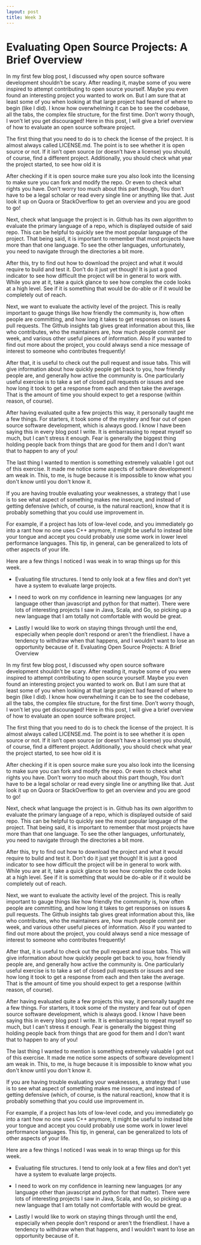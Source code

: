 ```yaml
---
layout: post
title: Week 3
---
```


# Evaluating Open Source Projects: A Brief Overview

In my first few blog post, I discussed why open source software development shouldn’t be scary. After reading it, maybe some of you were inspired to attempt contributing to open source yourself. Maybe you even found an interesting project you wanted to work on. But I am sure that at least some of you when looking at that large project had feared of where to begin (like I did). I know how overwhelming it can be to see the codebase, all the tabs, the complex file structure, for the first time. Don’t worry though, I won’t let you get discouraged! Here in this post, I will give a brief overview of how to evaluate an open source software project.

The first thing that you need to do is to check the license of the project. It is almost always called LICENSE.md.  The point is to see whether it is open source or not. If it isn’t open source (or doesn’t have a license) you should, of course, find a different project. Additionally, you should check what year the project started, to see how old it is 

After checking if it is open source make sure you also look into the licensing to make sure you can fork and modify the repo. Or even to check what rights you have. Don’t worry too much about this part though, You don’t have to be a legal scholar or read every single line or anything like that. Just look it up on Quora or StackOverflow to get an overview and you are good to go!

Next, check what language the project is in. Github has its own algorithm to evaluate the primary language of a repo, which is displayed outside of said repo. This can be helpful to quickly see the most popular language of the project. That being said, it is important to remember that most projects have more than that one language. To see the other languages, unfortunately, you need to navigate through the directories a bit more.

After this, try to find out how to download the project and what it would require to build and test it. Don’t do it just yet though! It is just a good indicator to see how difficult the project will be in general to work with. While you are at it, take a quick glance to see how complex the code looks at a high level. See if it is something that would be do-able or if it would be completely out of reach.

Next, we want to evaluate the activity level of the project. This is really important to gauge things like how friendly the community is, how often people are committing, and how long it takes to get responses on issues & pull requests. The Github insights tab gives great information about this, like who contributes, who the maintainers are, how much people commit per week, and various other useful pieces of information. Also if you wanted to find out more about the project, you could always send a nice message of interest to someone who contributes frequently!

After that, it is useful to check out the pull request and issue tabs. This will give information about how quickly people get back to you, how friendly people are, and generally how active the community is. One particularly useful exercise is to take a set of closed pull requests or issues and see how long it took to get a response from each and then take the average. That is the amount of time you should expect to get a response (within reason, of course).

After having evaluated quite a few projects this way, it personally taught me a few things. For starters, it took some of the mystery and fear out of open source software development, which is always good. I know I have been saying this in every blog post I write. It is embarrassing to repeat myself so much, but I can't stress it enough. Fear is generally the biggest thing holding people back from things that are good for them and I don't want that to happen to any of you!  

The last thing I wanted to mention is something extremely valuable I got out of this exercise. It made me notice some aspects of software development I am weak in. This, to me, is huge because it is impossible to know what you don't know until you don't know it. 

If you are having trouble evaluating your weaknesses, a strategy that I use is to see what aspect of something makes me insecure, and instead of getting defensive (which, of course, is the natural reaction), know that it is probably something that you could use improvement in. 

For example, if a project has lots of low-level code, and you immediately go into a rant how no one uses C++ anymore, it might be useful to instead bite your tongue and accept you could probably use some work in lower level performance languages. This tip, in general, can be generalized to lots of other aspects of your life.

Here are a few things I noticed I was weak in to wrap things up for this week. 

- Evaluating file structures. I tend to only look at a few files and don’t yet have a system to evaluate large projects. 

- I need to work on my confidence in learning new languages (or any language other than javascript and python for that matter). There were lots of interesting projects I saw in Java, Scala, and Go, so picking up a new language that I am totally not comfortable with would be great. 

- Lastly I would like to work on staying things through until the end, especially when people don’t respond or aren't the friendliest. I have a tendency to withdraw when that happens, and I wouldn’t want to lose an opportunity because of it. Evaluating Open Source Projects: A Brief Overview

In my first few blog post, I discussed why open source software development shouldn’t be scary. After reading it, maybe some of you were inspired to attempt contributing to open source yourself. Maybe you even found an interesting project you wanted to work on. But I am sure that at least some of you when looking at that large project had feared of where to begin (like I did). I know how overwhelming it can be to see the codebase, all the tabs, the complex file structure, for the first time. Don’t worry though, I won’t let you get discouraged! Here in this post, I will give a brief overview of how to evaluate an open source software project.

The first thing that you need to do is to check the license of the project. It is almost always called LICENSE.md.  The point is to see whether it is open source or not. If it isn’t open source (or doesn’t have a license) you should, of course, find a different project. Additionally, you should check what year the project started, to see how old it is 

After checking if it is open source make sure you also look into the licensing to make sure you can fork and modify the repo. Or even to check what rights you have. Don’t worry too much about this part though, You don’t have to be a legal scholar or read every single line or anything like that. Just look it up on Quora or StackOverflow to get an overview and you are good to go!

Next, check what language the project is in. Github has its own algorithm to evaluate the primary language of a repo, which is displayed outside of said repo. This can be helpful to quickly see the most popular language of the project. That being said, it is important to remember that most projects have more than that one language. To see the other languages, unfortunately, you need to navigate through the directories a bit more.

After this, try to find out how to download the project and what it would require to build and test it. Don’t do it just yet though! It is just a good indicator to see how difficult the project will be in general to work with. While you are at it, take a quick glance to see how complex the code looks at a high level. See if it is something that would be do-able or if it would be completely out of reach.

Next, we want to evaluate the activity level of the project. This is really important to gauge things like how friendly the community is, how often people are committing, and how long it takes to get responses on issues & pull requests. The Github insights tab gives great information about this, like who contributes, who the maintainers are, how much people commit per week, and various other useful pieces of information. Also if you wanted to find out more about the project, you could always send a nice message of interest to someone who contributes frequently!

After that, it is useful to check out the pull request and issue tabs. This will give information about how quickly people get back to you, how friendly people are, and generally how active the community is. One particularly useful exercise is to take a set of closed pull requests or issues and see how long it took to get a response from each and then take the average. That is the amount of time you should expect to get a response (within reason, of course).

After having evaluated quite a few projects this way, it personally taught me a few things. For starters, it took some of the mystery and fear out of open source software development, which is always good. I know I have been saying this in every blog post I write. It is embarrassing to repeat myself so much, but I can't stress it enough. Fear is generally the biggest thing holding people back from things that are good for them and I don't want that to happen to any of you!  

The last thing I wanted to mention is something extremely valuable I got out of this exercise. It made me notice some aspects of software development I am weak in. This, to me, is huge because it is impossible to know what you don't know until you don't know it. 

If you are having trouble evaluating your weaknesses, a strategy that I use is to see what aspect of something makes me insecure, and instead of getting defensive (which, of course, is the natural reaction), know that it is probably something that you could use improvement in. 

For example, if a project has lots of low-level code, and you immediately go into a rant how no one uses C++ anymore, it might be useful to instead bite your tongue and accept you could probably use some work in lower level performance languages. This tip, in general, can be generalized to lots of other aspects of your life.

Here are a few things I noticed I was weak in to wrap things up for this week. 

- Evaluating file structures. I tend to only look at a few files and don’t yet have a system to evaluate large projects. 

- I need to work on my confidence in learning new languages (or any language other than javascript and python for that matter). There were lots of interesting projects I saw in Java, Scala, and Go, so picking up a new language that I am totally not comfortable with would be great. 

- Lastly I would like to work on staying things through until the end, especially when people don’t respond or aren't the friendliest. I have a tendency to withdraw when that happens, and I wouldn’t want to lose an opportunity because of it. 
